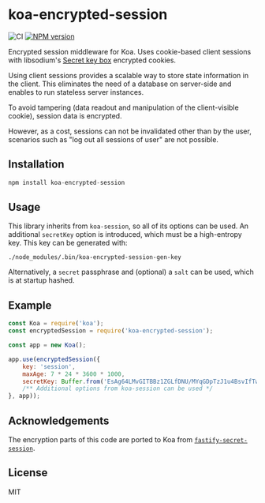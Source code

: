 # koa-encrypted-session

![CI](https://github.com/nicokaiser/koa-encrypted-session/workflows/CI/badge.svg)
[![NPM version](https://img.shields.io/npm/v/koa-encrypted-session.svg?style=flat)](https://www.npmjs.com/package/koa-encrypted-session)

Encrypted session middleware for Koa. Uses cookie-based client sessions with libsodium's [Secret key box](https://github.com/sodium-friends/sodium-native#secret-key-box-encryption) encrypted cookies.

Using client sessions provides a scalable way to store state information in the client. This eliminates the need of a database on server-side and enables to run stateless server instances.

To avoid tampering (data readout and manipulation of the client-visible cookie), session data is encrypted.

However, as a cost, sessions can not be invalidated other than by the user, scenarios such as "log out all sessions of user" are not possible.

## Installation

```js
npm install koa-encrypted-session
```

## Usage

This library inherits from `koa-session`, so all of its options can be used. An additional `secretKey` option is introduced, which must be a high-entropy key. This key can be generated with:

```
./node_modules/.bin/koa-encrypted-session-gen-key
```

Alternatively, a `secret` passphrase and (optional) a `salt` can be used, which is at startup hashed.

## Example

```js
const Koa = require('koa');
const encryptedSession = require('koa-encrypted-session');

const app = new Koa();

app.use(encryptedSession({
    key: 'session',
    maxAge: 7 * 24 * 3600 * 1000,
    secretKey: Buffer.from('EsAg64LMvGITBBz1ZGLfDNU/MYqGDpTzJ1u4BsvIfTw=', 'base64')
    /** Additional options from koa-session can be used */
}, app));
```

## Acknowledgements

The encryption parts of this code are ported to Koa from [`fastify-secret-session`](https://github.com/mcollina/fastify-secure-session).

## License

MIT
